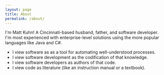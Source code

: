 ```yaml
---
layout: page
title: About
permalink: /about/
---
```


I'm Matt Kuhn! A Cincinnati-based husband, father, and software developer. I'm most experienced with enterprise-level solutions using the more popular languages like Java and C#. 

- I view software as as a tool for automating well-understood processes. 
- I view software development as the codification of that knowledge. 
- I view software developers as authors of that code. 
- I view code as literature (like an instruction manual or a textbook).
